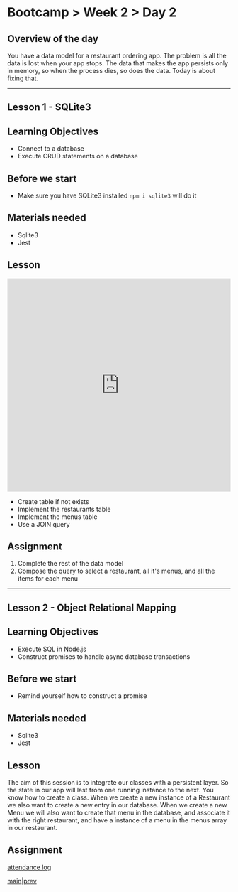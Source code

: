 # Bootcamp > Week 2 > Day 2

## Overview of the day

You have a data model for a restaurant ordering app. The problem is all the data is lost when your app stops. The data that makes the app persists only in memory, so when the process dies, so does the data. Today is about fixing that.

<hr/>

## Lesson 1 - SQLite3

## Learning Objectives

* Connect to a database
* Execute CRUD statements on a database

## Before we start

* Make sure you have SQLite3 installed `npm i sqlite3` will do it

## Materials needed

* Sqlite3
* Jest

## Lesson

<iframe src="https://docs.google.com/presentation/d/e/2PACX-1vQpmJ3NMHXf3v-uh4nT3O0keOjivstLweqSi7ZUbhvdFI1M6o4b2cDSFKFdz5YfakbewFyNjIdbrmBI/embed?start=false&loop=false&delayms=3000" frameborder="0" width="100%" height="480" allowfullscreen="true" mozallowfullscreen="true" webkitallowfullscreen="true"></iframe>

* Create table if not exists
* Implement the restaurants table
* Implement the menus table
* Use a JOIN query

## Assignment

1. Complete the rest of the data model
1. Compose the query to select a restaurant, all it's menus, and all the items for each menu

<hr/>

## Lesson 2 - Object Relational Mapping

## Learning Objectives

* Execute SQL in Node.js
* Construct promises to handle async database transactions

## Before we start

* Remind yourself how to construct a promise

## Materials needed

* Sqlite3
* Jest

## Lesson

The aim of this session is to integrate our classes with a persistent layer. So the state in our app will last from one running instance to the next. You know how to create a class. When we create a new instance of a Restaurant we also want to create a new entry in our database. When we create a new Menu we will also want to create that menu in the database, and associate it with the right restaurant, and have a instance of a menu in the menus array in our restaurant.



## Assignment

[attendance log](https://applied.whitehat.org.uk/mod/questionnaire/complete.php?id=6702)

[main](/swe)|[prev](/swe/bootcamp/wk2/day1.html)

